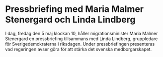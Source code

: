 # Pressbriefing med Maria Malmer Stenergard och Linda Lindberg

I dag, fredag den 5 maj klockan 10, håller migrationsminister Maria Malmer Stenergard en pressbriefing tillsammans med Linda Lindberg, gruppledare för Sverigedemokraterna i riksdagen. Under pressbriefingen presenteras vad regeringen avser göra för att stärka det svenska medborgarskapet.
